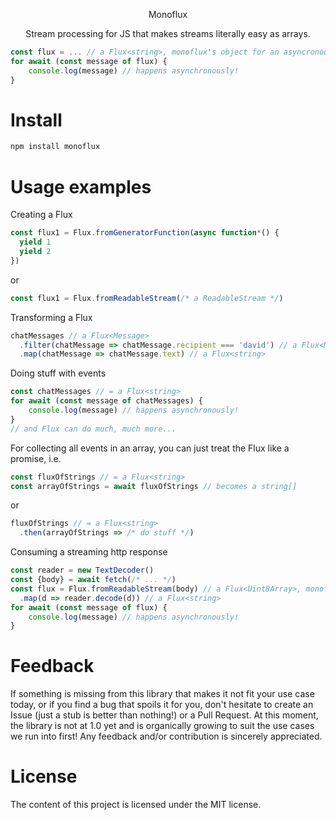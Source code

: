 <p align="center">
Monoflux
 </p>
<p align="center">
Stream processing for JS that makes streams literally easy as arrays.
 </p>


```javascript
const flux = ... // a Flux<string>, monoflux's object for an asyncronous stream
for await (const message of flux) {
    console.log(message) // happens asynchronously!
}
```


# Install

```typescript
npm install monoflux
```

# Usage examples
Creating a Flux
```typescript
const flux1 = Flux.fromGeneratorFunction(async function*() {
  yield 1
  yield 2
})
```
or
```typescript
const flux1 = Flux.fromReadableStream(/* a ReadableStream */)
```

Transforming a Flux
```typescript
chatMessages // a Flux<Message>
  .filter(chatMessage => chatMessage.recipient === 'david') // a Flux<Message>
  .map(chatMessage => chatMessage.text) // a Flux<string>
```

Doing stuff with events
```typescript
const chatMessages // = a Flux<string>
for await (const message of chatMessages) {
    console.log(message) // happens asynchronously!
}
// and Flux can do much, much more...
```

For collecting all events in an array, you can just treat the Flux like a promise, i.e.
```typescript
const fluxOfStrings // = a Flux<string>
const arrayOfStrings = await fluxOfStrings // becomes a string[]
```

or

```typescript
fluxOfStrings // = a Flux<string>
  .then(arrayOfStrings => /* do stuff */)
```

Consuming a streaming http response
```typescript
const reader = new TextDecoder()
const {body} = await fetch(/* ... */)
const flux = Flux.fromReadableStream(body) // a Flux<Uint8Array>, monoflux's object for an asyncronous stream
  .map(d => reader.decode(d)) // a Flux<string>
for await (const message of flux) {
    console.log(message) // happens asynchronously!
}
```

# Feedback

If something is missing from this library that makes it not fit your use case today, or if you find a bug that spoils
it for you, don't hesitate to create an Issue (just a stub is better than nothing!) or a Pull Request. At this moment, the library is not at 1.0 yet and is organically growing to suit the use cases we run into first! Any feedback and/or contribution is sincerely appreciated.


# License

The content of this project is licensed under the MIT license.
